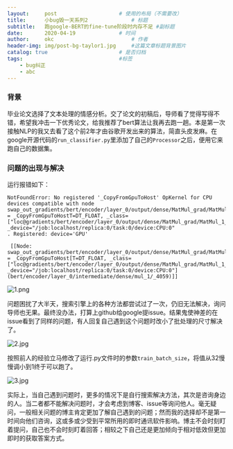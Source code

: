 ```yaml
---
layout:     post   				    # 使用的布局（不需要改）
title:      小bug毁一天系列2 				# 标题 
subtitle:   跑google-BERT的fine-tune阶段时内存不足 #副标题
date:       2020-04-19 				# 时间
author:     okc 						# 作者
header-img: img/post-bg-taylor1.jpg 	#这篇文章标题背景图片
catalog: true 						# 是否归档
tags:								#标签
    - bug纠正
	- abc
---
```


### 背景

毕业论文选择了文本处理的情感分析。交了论文的初稿后，导师看了觉得写得不错，希望我冲击一下优秀论文，给我推荐了bert算法让我再去跑一趟。本是第一次接触NLP的我又去看了这个前2年才由谷歌开发出来的算法，简直头皮发麻。在google开源代码的`run_classifier.py`里添加了自己的`Processor`之后，便用它来跑自己的数据集。

### 问题的出现与解决

运行报错如下：

```
NotFoundError: No registered '_CopyFromGpuToHost' OpKernel for CPU devices compatible with node swap_out_gradients/bert/encoder/layer_0/output/dense/MatMul_grad/MatMul_1_0 = _CopyFromGpuToHostT=DT_FLOAT, _class=["loc@gradients/bert/encoder/layer_0/output/dense/MatMul_grad/MatMul_1_0"], _device="/job:localhost/replica:0/task:0/device:CPU:0"
. Registered: device='GPU'

 [[Node: swap_out_gradients/bert/encoder/layer_0/output/dense/MatMul_grad/MatMul_1_0 = _CopyFromGpuToHost[T=DT_FLOAT, _class=["loc@gradients/bert/encoder/layer_0/output/dense/MatMul_grad/MatMul_1_0"], _device="/job:localhost/replica:0/task:0/device:CPU:0"](bert/encoder/layer_0/intermediate/dense/mul_1/_4059)]]
```

![1.png](https://i.loli.net/2020/04/19/uSvTWdtnMhCq36s.png)

问题困扰了大半天，搜索引擎上的各种方法都尝试过了一次，仍旧无法解决，询问导师也无果。最终没办法，打算上github给google提issue。结果鬼使神差的在issue看到了同样的问题，有人回复自己遇到这个问题时改小了批处理的尺寸解决了。

![2.jpg](https://i.loli.net/2020/04/19/gdZBsPyzbLqoV7W.jpg)

按照前人的经验立马修改了运行.py文件时的参数`train_batch_size`，将值从32慢慢调小到1终于可以跑了。

![3.jpg](https://i.loli.net/2020/04/19/FqH42iYNRMDJcfK.jpg)

实际上，当自己遇到问题时，更多的情况下是自行搜索解决方法，其次是咨询身边的人。当二者都不能解决问题时，才会考虑到博客、issue等询问他人。毫无疑问，一般相关问题的博主肯定更加了解自己遇到的问题；然而我的选择却不是第一时间向他们咨询，这或多或少受到平常所用的即时通讯软件影响。博主不会时刻盯着提问，自己也不会时刻盯着回答；相较之下自己还是更加倾向于相对低效但更加即时的获取答案方式。